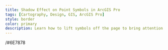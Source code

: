 ```yaml
---
title: Shadow Effect on Point Symbols in ArcGIS Pro
tags: [Cartography, Design, GIS, ArcGIS Pro]
style: border
color: primary
description: Learn how to lift symbols off the page to bring attention to points on your map.
---
```


/#6E7878
